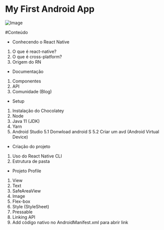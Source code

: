 # My First Android App

![Image](file:///C:/Users/Nayara/Pictures/Telareactnative.png)

#Conteúdo
- Conhecendo o React Native
 1. O que é react-native?
 2. O que é cross-platform?
 3. Origem do RN
- Documentação
 1. Componentes
 2. API
 3. Comunidade (Blog)
- Setup
 1. Instalação do Chocolatey
 2. Node
 3. Java 11 (JDK)
 4. Yarn
 5. Android Studio
  5.1 Donwload android S
  5.2 Criar um avd (Android Virtual Device)
- Criação do projeto
 1. Uso do React Native CLI
 2. Estrutura de pasta
- Projeto Profile
 1. View
 2. Text
 3. SafeAreaView
 4. Image
 5. Flex-box
 6. Style (StyleSheet)
 7. Pressable
 8. Linking API
 9. Add código nativo no AndroidManifest.xml para abrir link
